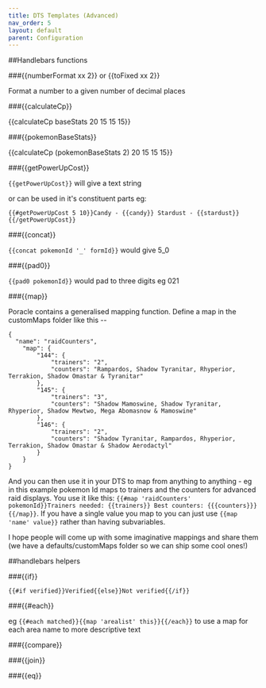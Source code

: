 ```yaml
---
title: DTS Templates (Advanced)
nav_order: 5
layout: default
parent: Configuration
---
```



##Handlebars functions

###{{numberFormat xx 2}} or {{toFixed xx 2}}

Format a number to a given number of decimal places

###{{calculateCp}}

{{calculateCp baseStats 20 15 15 15}}

###{{pokemonBaseStats}}

{{calculateCp (pokemonBaseStats 2) 20 15 15 15}}

###{{getPowerUpCost}}

`{{getPowerUpCost}}` will give a text string

or can be used in it's constituent parts eg:
```
{{#getPowerUpCost 5 10}}Candy - {{candy}} Stardust - {{stardust}}{{/getPowerUpCost}}
```

###{{concat}}

`{{concat pokemonId '_' formId}}` would give 5_0

###{{pad0}}

`{{pad0 pokemonId}}` would pad to three digits eg 021

###{{map}}

Poracle contains a generalised mapping function.  Define a map in the customMaps folder like this --
```json5
{
  "name": "raidCounters",
    "map": {
        "144": {
            "trainers": "2",
            "counters": "Rampardos, Shadow Tyranitar, Rhyperior, Terrakion, Shadow Omastar & Tyranitar"
        },
        "145": {
            "trainers": "3",
            "counters": "Shadow Mamoswine, Shadow Tyranitar, Rhyperior, Shadow Mewtwo, Mega Abomasnow & Mamoswine"
        },
        "146": {
            "trainers": "2",
            "counters": "Shadow Tyranitar, Rampardos, Rhyperior, Terrakion, Shadow Omastar & Shadow Aerodactyl"
        }
    }
}
```
And you can then use it in your DTS to map from anything to anything - eg in this example pokemon Id maps to trainers and the counters for advanced raid displays.  You use it like this: `{{#map 'raidCounters' pokemonId}}Trainers needed: {{trainers}} Best counters: {{{counters}}}{{/map}}`. If you have a single value you map to you can just use `{{map 'name' value}}` rather than having subvariables.  

I hope people will come up with some imaginative mappings and share them (we have a defaults/customMaps folder so we can ship some cool ones!)

##handlebars helpers

###{{if}}

`{{#if verified}}Verified{{else}}Not verified{{/if}}`

###{{#each}}

eg `{{#each matched}}{{map 'arealist' this}}{{/each}}`
to use a map for each area name to more descriptive text

###{{compare}}


###{{join}}

###{{eq}}

